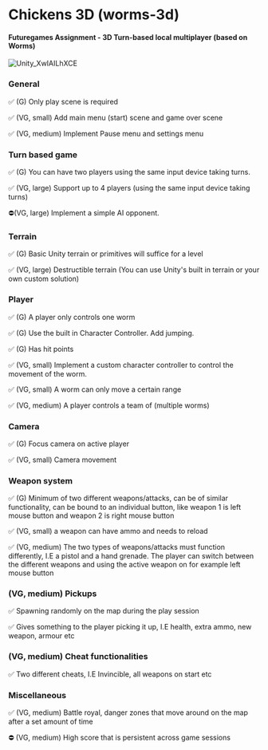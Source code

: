 # Chickens 3D (worms-3d)

#### Futuregames Assignment - 3D Turn-based local multiplayer (based on Worms)

![Unity_XwIAILhXCE](https://user-images.githubusercontent.com/17746816/193549523-71ba0ac4-1b27-4e5f-93ad-81f45fb0e70f.png)

### General

✅ (G) Only play scene is required

✅ (VG, small) Add main menu (start) scene and game over scene

✅ (VG, medium) Implement Pause menu and settings menu

### Turn based game

✅ (G) You can have two players using the same input device taking turns.

✅ (VG, large) Support up to 4 players (using the same input device taking turns)

⛔(VG, large) Implement a simple AI opponent.

### Terrain

✅ (G) Basic Unity terrain or primitives will suffice for a level

✅ (VG, large) Destructible terrain (You can use Unity's built in terrain or your own custom solution)

### Player

✅ (G) A player only controls one worm

✅ (G) Use the built in Character Controller. Add jumping.

✅ (G) Has hit points

✅ (VG, small) Implement a custom character controller to control the movement of the worm.

✅ (VG, small) A worm can only move a certain range

✅ (VG, medium) A player controls a team of (multiple worms)

### Camera

✅ (G) Focus camera on active player

✅ (VG, small) Camera movement

### Weapon system

✅ (G) Minimum of two different weapons/attacks, can be of similar functionality, can be bound to an individual button, like weapon 1 is left mouse button and weapon 2 is right mouse button

✅ (VG, small) a weapon can have ammo and needs to reload

✅ (VG, medium) The two types of weapons/attacks must function differently, I.E a pistol and a hand grenade. The player can switch between the different weapons and using the active weapon on for example left mouse button


### (VG, medium) Pickups

✅ Spawning randomly on the map during the play session

✅ Gives something to the player picking it up, I.E health, extra ammo, new weapon, armour etc

### (VG, medium) Cheat functionalities

✅ Two different cheats, I.E Invincible, all weapons on start etc

### Miscellaneous

✅ (VG, medium) Battle royal, danger zones that move around on the map after a set amount of time

⛔ (VG, medium) High score that is persistent across game sessions
